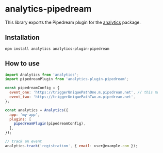 # analytics-pipedream

This library exports the Pipedream plugin for the [analytics](https://www.npmjs.com/package/analytics) package.

## Installation

```
npm install analytics analytics-plugin-pipedream
```

## How to use

```javascript
import Analytics from 'analytics';
import pipedreamPlugin from 'analytics-plugin-pipedream';

const pipedreamConfig = {
  event_one: 'https://triggerUniquePathOne.m.pipedream.net', // this must be pipedream workflow trigger url
  event_two: 'https://triggerUniquePathTwo.m.pipedream.net',
};

const analytics = Analytics({
  app: 'my-app',
  plugins: [
    pipedreamPlugin(pipedreamConfig),
  ],
});

// track an event
analytics.track('registration', { email: user@example.com });
```
